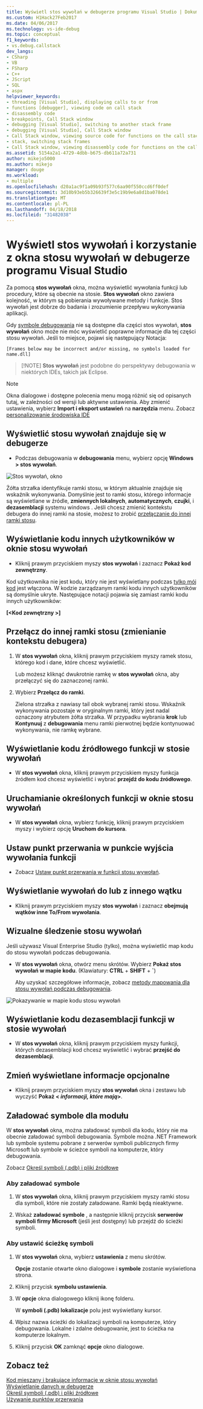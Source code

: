 ```yaml
---
title: Wyświetl stos wywołań w debugerze programu Visual Studio | Dokumentacja firmy Microsoft
ms.custom: H1Hack27Feb2017
ms.date: 04/06/2017
ms.technology: vs-ide-debug
ms.topic: conceptual
f1_keywords:
- vs.debug.callstack
dev_langs:
- CSharp
- VB
- FSharp
- C++
- JScript
- SQL
- aspx
helpviewer_keywords:
- threading [Visual Studio], displaying calls to or from
- functions [debugger], viewing code on call stack
- disassembly code
- breakpoints, Call Stack window
- debugging [Visual Studio], switching to another stack frame
- debugging [Visual Studio], Call Stack window
- Call Stack window, viewing source code for functions on the call stack
- stack, switching stack frames
- Call Stack window, viewing disassembly code for functions on the call stack
ms.assetid: 5154a2a1-4729-4dbb-b675-db611a72a731
author: mikejo5000
ms.author: mikejo
manager: douge
ms.workload:
- multiple
ms.openlocfilehash: d20a1ac9f1a09b93f577c6aa90f550ccd6ff0def
ms.sourcegitcommit: 3d10b93eb5b326639f3e5c19b9e6a8d1ba078de1
ms.translationtype: MT
ms.contentlocale: pl-PL
ms.lasthandoff: 04/18/2018
ms.locfileid: "31482038"
---
```

# <a name="view-the-call-stack-and-use-the-call-stack-window-in-the-visual-studio-debugger"></a>Wyświetl stos wywołań i korzystanie z okna stosu wywołań w debugerze programu Visual Studio

Za pomocą **stos wywołań** okna, można wyświetlić wywołania funkcji lub procedury, które są obecnie na stosie. **Stos wywołań** okno zawiera kolejność, w którym są pobierania wywoływane metody i funkcje. Stos wywołań jest dobrze do badania i zrozumienie przepływu wykonywania aplikacji.
  
Gdy [symbole debugowania](#bkmk_symbols) nie są dostępne dla części stos wywołań, **stos wywołań** okno może nie móc wyświetlić poprawne informacje dla tej części stosu wywołań. Jeśli to miejsce, pojawi się następujący Notacja:  
  
`[Frames below may be incorrect and/or missing, no symbols loaded for name.dll]`

>  [!NOTE]
> **Stos wywołań** jest podobne do perspektywy debugowania w niektórych IDEs, takich jak Eclipse. 

> [!NOTE]
>  Okna dialogowe i dostępne polecenia menu mogą różnić się od opisanych tutaj, w zależności od wersji lub aktywne ustawienia. Aby zmienić ustawienia, wybierz **Import i eksport ustawień** na **narzędzia** menu.  Zobacz [personalizowanie środowiska IDE](../ide/personalizing-the-visual-studio-ide.md)
  
## <a name="view-the-call-stack-while-in-the-debugger"></a>Wyświetlić stosu wywołań znajduje się w debugerze 
  
-   Podczas debugowania w **debugowania** menu, wybierz opcję **Windows > stos wywołań**.

 ![Stos wywołań, okno](../debugger/media/dbg_basics_callstack_window.png "CallStackWindow")

Żółta strzałka identyfikuje ramki stosu, w którym aktualnie znajduje się wskaźnik wykonywania. Domyślnie jest to ramki stosu, którego informacje są wyświetlane w źródle, **zmiennych lokalnych**, **automatycznych**, **czujki**, i **dezasemblacji** systemu windows . Jeśli chcesz zmienić kontekstu debugera do innej ramki na stosie, możesz to zrobić [przełączanie do innej ramki stosu](#bkmk_switch).   
  
## <a name="display-non-user-code-in-the-call-stack-window"></a>Wyświetlanie kodu innych użytkowników w oknie stosu wywołań  
  
-   Kliknij prawym przyciskiem myszy **stos wywołań** i zaznacz **Pokaż kod zewnętrzny**.

Kod użytkownika nie jest kodu, który nie jest wyświetlany podczas [tylko mój kod](../debugger/just-my-code.md) jest włączona. W kodzie zarządzanym ramki kodu innych użytkowników są domyślnie ukryte. Następujące notacji pojawia się zamiast ramki kodu innych użytkowników:  
  
**[\<Kod zewnętrzny >]**  
  
## <a name="bkmk_switch"></a> Przełącz do innej ramki stosu (zmienianie kontekstu debugera)
  
1.  W **stos wywołań** okna, kliknij prawym przyciskiem myszy ramek stosu, którego kod i dane, które chcesz wyświetlić.

    Lub możesz kliknąć dwukrotnie ramkę w **stos wywołań** okna, aby przełączyć się do zaznaczonej ramki. 
  
2.  Wybierz **Przełącz do ramki**.  
  
     Zielona strzałka z nawiasy tail obok wybranej ramki stosu. Wskaźnik wykonywania pozostaje w oryginalnym ramki, który jest nadal oznaczony atrybutem żółta strzałka. W przypadku wybrania **krok** lub **Kontynuuj** z **debugowania** menu ramki pierwotnej będzie kontynuować wykonywania, nie ramkę wybrane.  
  
## <a name="view-the-source-code-for-a-function-on-the-call-stack"></a>Wyświetlanie kodu źródłowego funkcji w stosie wywołań  
  
-   W **stos wywołań** okna, kliknij prawym przyciskiem myszy funkcja źródłem kod chcesz wyświetlić i wybrać **przejdź do kodu źródłowego**.

## <a name="run-to-a-specific-function-from-the-call-stack-window"></a>Uruchamianie określonych funkcji w oknie stosu wywołań  
  
-  W **stos wywołań** okna, wybierz funkcję, kliknij prawym przyciskiem myszy i wybierz opcję **Uruchom do kursora**.  
  
## <a name="set-a-breakpoint-on-the-exit-point-of-a-function-call"></a>Ustaw punkt przerwania w punkcie wyjścia wywołania funkcji  
  
-   Zobacz [Ustaw punkt przerwania w funkcji stosu wywołań](../debugger/using-breakpoints.md#BKMK_Set_a_breakpoint_in_the_call_stack_window).

## <a name="display-calls-to-or-from-another-thread"></a>Wyświetlanie wywołań do lub z innego wątku  
  
-   Kliknij prawym przyciskiem myszy **stos wywołań** i zaznacz **obejmują wątków inne To/From wywołania**.   
  
## <a name="visually-trace-the-call-stack"></a>Wizualne śledzenie stosu wywołań  

Jeśli używasz Visual Enterprise Studio (tylko), można wyświetlić map kodu do stosu wywołań podczas debugowania.

- W **stos wywołań** okna, otwórz menu skrótów. Wybierz **Pokaż stos wywołań w mapie kodu**. (Klawiatury: **CTRL** + **SHIFT** + **`**)  
  
    Aby uzyskać szczegółowe informacje, zobacz [metody mapowania dla stosu wywołań podczas debugowania](../debugger/map-methods-on-the-call-stack-while-debugging-in-visual-studio.md).

![Pokazywanie w mapie kodu stosu wywołań](../debugger/media/dbg_basics_show_call_stack_on_code_map.gif "ShowCallStackOnCodeMap")
  
## <a name="view-the-disassembly-code-for-a-function-on-the-call-stack"></a>Wyświetlanie kodu dezasemblacji funkcji w stosie wywołań  
  
-   W **stos wywołań** okna, kliknij prawym przyciskiem myszy funkcji, których dezasemblacji kod chcesz wyświetlić i wybrać **przejść do dezasemblacji**.    

## <a name="change-the-optional-information-displayed"></a>Zmień wyświetlane informacje opcjonalne  
  
-   Kliknij prawym przyciskiem myszy **stos wywołań** okna i zestawu lub wyczyść **Pokaż \< ***informacji, które mają***>**.  
  
## <a name="bkmk_symbols"></a> Załadować symbole dla modułu
W **stos wywołań** okna, można załadować symboli dla kodu, który nie ma obecnie załadować symboli debugowania. Symbole można .NET Framework lub symbole systemu pobrane z serwerów symboli publicznych firmy Microsoft lub symbole w ścieżce symboli na komputerze, który debugowania.  
  
Zobacz [Określ symboli (.pdb) i pliki źródłowe](../debugger/specify-symbol-dot-pdb-and-source-files-in-the-visual-studio-debugger.md)  
  
### <a name="to-load-symbols"></a>Aby załadować symbole  
  
1.  W **stos wywołań** okna, kliknij prawym przyciskiem myszy ramki stosu dla symboli, które nie zostały załadowane. Ramki będą nieaktywne.  
  
2.  Wskaż **załadować symbole** , a następnie kliknij przycisk **serwerów symboli firmy Microsoft** (jeśli jest dostępny) lub przejdź do ścieżki symboli.  
  
### <a name="to-set-the-symbol-path"></a>Aby ustawić ścieżkę symboli  
  
1.  W **stos wywołań** okna, wybierz **ustawienia** z menu skrótów.  
  
     **Opcje** zostanie otwarte okno dialogowe i **symbole** zostanie wyświetlona strona.  
  
2.  Kliknij przycisk **symbolu ustawienia**.  
  
3.  W **opcje** okna dialogowego kliknij ikonę folderu.  
  
     W **symboli (.pdb) lokalizacje** polu jest wyświetlany kursor.  
  
4.  Wpisz nazwa ścieżki do lokalizacji symboli na komputerze, który debugowania. Lokalne i zdalne debugowanie, jest to ścieżka na komputerze lokalnym.
  
5.  Kliknij przycisk **OK** zamknąć **opcje** okno dialogowe.  
  
## <a name="see-also"></a>Zobacz też  
 [Kod mieszany i brakujące informacje w oknie stosu wywołań](../debugger/mixed-code-and-missing-information-in-the-call-stack-window.md)  
 [Wyświetlanie danych w debugerze](../debugger/viewing-data-in-the-debugger.md)   
 [Określ symboli (.pdb) i pliki źródłowe](../debugger/specify-symbol-dot-pdb-and-source-files-in-the-visual-studio-debugger.md)   
 [Używanie punktów przerwania](../debugger/using-breakpoints.md)